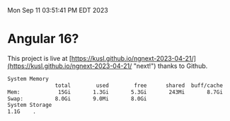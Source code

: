 Mon Sep 11 03:51:41 PM EDT 2023

# Angular 16?


This project is live at [https://kusl.github.io/ngnext-2023-04-21/](https://kusl.github.io/ngnext-2023-04-21/ "next!") thanks to Github.

```bash
System Memory
               total        used        free      shared  buff/cache   available
Mem:            15Gi       1.3Gi       5.3Gi       243Mi       8.7Gi        13Gi
Swap:          8.0Gi       9.0Mi       8.0Gi
System Storage
1.1G	.
